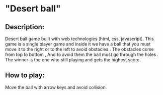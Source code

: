 # **"Desert ball"**
## **Description:**
Desert ball game built with web technologies (html, css, javascript).
This game is a single player game and inside it we have a ball that you must move it to the right or to the left to avoid obstacles . The obstacles come from top to bottom , And to avoid  them the ball must go through the holes . 
The winner is the one who still playing and gets the highest score.
## **How to play:**
Move the ball with arrow keys and avoid collision.